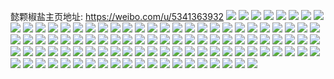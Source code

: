 懿颗椒盐主页地址: https://weibo.com/u/5341363932 
![](https://wx4.sinaimg.cn/mw2000/005PtOLaly1h8vj9rvfqej30zk0sejux.jpg) 
![](https://wx4.sinaimg.cn/mw2000/005PtOLaly1h8vjeke0ulj30u0140n7q.jpg) 
![](https://wx4.sinaimg.cn/mw2000/005PtOLaly1h8t6v1dcnxj30qq13uq7k.jpg) 
![](https://wx4.sinaimg.cn/mw2000/005PtOLaly1h8p0in2kdij30u0190nb8.jpg) 
![](https://wx4.sinaimg.cn/mw2000/005PtOLaly1h8p0ilzr2cj30n01dsal4.jpg) 
![](https://wx4.sinaimg.cn/mw2000/005PtOLaly1h8p0insctvj30u014046n.jpg) 
![](https://wx4.sinaimg.cn/mw2000/005PtOLaly1h8giadgksdj313u0tun5p.jpg) 
![](https://wx4.sinaimg.cn/mw2000/005PtOLaly1h7yqrzhecaj30n01dsk0o.jpg) 
![](https://wx4.sinaimg.cn/mw2000/005PtOLaly1h7xva37to3j30n01ds12z.jpg) 
![](https://wx4.sinaimg.cn/mw2000/005PtOLaly1h6puq4bcpzj30u014013g.jpg) 
![](https://wx4.sinaimg.cn/mw2000/005PtOLaly1h6puq1moitj30n01dstbt.jpg) 
![](https://wx4.sinaimg.cn/mw2000/005PtOLaly1h6puq3atclj30n01ds77n.jpg) 
![](https://wx4.sinaimg.cn/mw2000/005PtOLaly1h5c6ce46bfj30sa0kpae0.jpg) 
![](https://wx4.sinaimg.cn/mw2000/005PtOLaly1h59ufh1fz2j30n01ds0wl.jpg) 
![](https://wx4.sinaimg.cn/mw2000/005PtOLaly1h54ere9djlj30u0140gu9.jpg) 
![](https://wx4.sinaimg.cn/mw2000/005PtOLaly1h4zgexg4hfj30jo18idim.jpg) 
![](https://wx4.sinaimg.cn/mw2000/005PtOLaly1h4skh15ei0j30k00y8whc.jpg) 
![](https://wx4.sinaimg.cn/mw2000/005PtOLaly1h4skh32yinj30n01ds45n.jpg) 
![](https://wx4.sinaimg.cn/mw2000/005PtOLaly1h4ec036klnj30mv0mejtd.jpg) 
![](https://wx4.sinaimg.cn/mw2000/005PtOLaly1h3unh6lklrj30n01ds77s.jpg) 
![](https://wx4.sinaimg.cn/mw2000/005PtOLaly1h3r4x84dr4j31400u0gru.jpg) 
![](https://wx4.sinaimg.cn/mw2000/005PtOLaly1h3o0x6gixaj30mi0u0gsi.jpg) 
![](https://wx4.sinaimg.cn/mw2000/005PtOLaly1h3kq031dnuj30tz0miwle.jpg) 
![](https://wx4.sinaimg.cn/mw2000/005PtOLaly1h3kq1cko6qj32c03401ky.jpg) 
![](https://wx4.sinaimg.cn/mw2000/005PtOLaly1h3kq02jb9vj30tz0min65.jpg) 
![](https://wx4.sinaimg.cn/mw2000/005PtOLaly1h3axbvm6bjj30me06vwfk.jpg) 
![](https://wx4.sinaimg.cn/mw2000/005PtOLaly1h3axbvttp3j30mz0k3jvh.jpg) 
![](https://wx4.sinaimg.cn/mw2000/005PtOLaly1h3axbw4zsrj30mj0exacc.jpg) 
![](https://wx4.sinaimg.cn/mw2000/005PtOLaly1h3axbvfd4bj30ml0kr77u.jpg) 
![](https://wx4.sinaimg.cn/mw2000/005PtOLaly1h3axbwcisaj30mm0bstbg.jpg) 
![](https://wx4.sinaimg.cn/mw2000/005PtOLaly1h3a7j7lrl1j30w10rwto6.jpg) 
![](https://wx4.sinaimg.cn/mw2000/005PtOLaly1h3a7jam666j33402c0b2a.jpg) 
![](https://wx4.sinaimg.cn/mw2000/005PtOLaly1h3a7j6w27ij31150tmwrh.jpg) 
![](https://wx4.sinaimg.cn/mw2000/005PtOLaly1h3a7j7ymi5j30pb0l0tfb.jpg) 
![](https://wx4.sinaimg.cn/mw2000/005PtOLaly1h3a7n3ahghj30jr0jrai7.jpg) 
![](https://wx4.sinaimg.cn/mw2000/005PtOLaly1h3a7l39baxj30wj0mj48l.jpg) 
![](https://wx4.sinaimg.cn/mw2000/005PtOLaly1h3a7kg05c4j30th0lztgj.jpg) 
![](https://wx4.sinaimg.cn/mw2000/005PtOLaly1h3a7j86bdlj30b80b8taa.jpg) 
![](https://wx4.sinaimg.cn/mw2000/005PtOLaly1h3a7jj1fl4j32c0340hdu.jpg) 
![](https://wx4.sinaimg.cn/mw2000/005PtOLaly1h2zg7rc0nzj30tz0midkn.jpg) 
![](https://wx4.sinaimg.cn/mw2000/005PtOLaly1h2yrwz24mtj30n01dsn0g.jpg) 
![](https://wx4.sinaimg.cn/mw2000/005PtOLaly1h2og0f47kbj30u0140149.jpg) 
![](https://wx4.sinaimg.cn/mw2000/005PtOLaly1h2og0kdxtxj30u013ynbk.jpg) 
![](https://wx4.sinaimg.cn/mw2000/005PtOLaly1h2loql6y37j30n01dsada.jpg) 
![](https://wx4.sinaimg.cn/mw2000/005PtOLaly1h2fszjdoj4j30n00n0jtf.jpg) 
![](https://wx4.sinaimg.cn/mw2000/005PtOLaly1h2ftbqgbshj30mi0t676d.jpg) 
![](https://wx4.sinaimg.cn/mw2000/005PtOLaly1h291k6szldj30n01dsacp.jpg) 
![](https://wx4.sinaimg.cn/mw2000/005PtOLaly1h139pqd3q6j313u0sljyn.jpg) 
![](https://wx4.sinaimg.cn/mw2000/005PtOLaly1h139ppkd0cj30n01dsadk.jpg) 
![](https://wx4.sinaimg.cn/mw2000/005PtOLaly1h139ppyckpj313u0tudm6.jpg) 
![](https://wx4.sinaimg.cn/mw2000/005PtOLaly1gdgcs0hsu1j33402c0qv6.jpg) 
![](https://wx4.sinaimg.cn/mw2000/005PtOLaly1gdg1cy7681j32c0340kjl.jpg) 
![](https://wx4.sinaimg.cn/mw2000/005PtOLaly1gdfuumdxf7j32c0340hdt.jpg) 
![](https://wx4.sinaimg.cn/mw2000/005PtOLaly1gddpvozn4tj30jk18gn6z.jpg) 
![](https://wx4.sinaimg.cn/mw2000/005PtOLaly1gd6k99ihrkj31sc2ds1kx.jpg) 
![](https://wx4.sinaimg.cn/mw2000/005PtOLaly1gd5xx6z87qj33402c0kjl.jpg) 
![](https://wx4.sinaimg.cn/mw2000/005PtOLaly1gd5xx32y2mj32c0340hdt.jpg) 
![](https://wx4.sinaimg.cn/mw2000/005PtOLaly1gcuy4wqm4mj30n01ds1ht.jpg) 
![](https://wx4.sinaimg.cn/mw2000/005PtOLaly1gcub9nnh0uj30ok17n7ew.jpg) 
![](https://wx4.sinaimg.cn/mw2000/005PtOLaly1gct7dy3rioj32c0340qv6.jpg) 
![](https://wx4.sinaimg.cn/mw2000/005PtOLaly1gcrvxda7oij30n00fqdja.jpg) 
![](https://wx4.sinaimg.cn/mw2000/005PtOLaly1gcqqrxy2uzj30mm0w177g.jpg) 
![](https://wx4.sinaimg.cn/mw2000/005PtOLaly1gcql8rjsbpj30k00zk41p.jpg) 
![](https://wx4.sinaimg.cn/mw2000/005PtOLaly1gcpm5tli8mj31400u0113.jpg) 
![](https://wx4.sinaimg.cn/mw2000/005PtOLaly1gcfct3f8tqj30n01ds12n.jpg) 
![](https://wx4.sinaimg.cn/mw2000/005PtOLaly1gccmyyqdadj30mi0u0jxb.jpg) 
![](https://wx4.sinaimg.cn/mw2000/005PtOLaly1gcam7dsoplj30zk0k0amb.jpg) 
![](https://wx4.sinaimg.cn/mw2000/005PtOLaly1gc3nqa7zs0j31640nojz8.jpg) 
![](https://wx4.sinaimg.cn/mw2000/005PtOLaly1gc3nq8aqt7j30u0140b29.jpg) 
![](https://wx4.sinaimg.cn/mw2000/005PtOLaly1gb9w53wzb3j33402c01kz.jpg) 
![](https://wx4.sinaimg.cn/mw2000/005PtOLagy1gb3kq6wo1qj32ao2ao4qs.jpg) 
![](https://wx4.sinaimg.cn/mw2000/005PtOLagy1gb3kqi8ubhj32ao2aoqv6.jpg) 
![](https://wx4.sinaimg.cn/mw2000/005PtOLagy1gaya4ah49fj30k00zkaik.jpg) 
![](https://wx4.sinaimg.cn/mw2000/005PtOLagy1gaxzag35rqj32ao2aonpe.jpg) 
![](https://wx4.sinaimg.cn/mw2000/005PtOLaly1ga899e2dpfj30u00u0wvw.jpg) 
![](https://wx4.sinaimg.cn/mw2000/005PtOLaly1ga6sxy477xj30u01qcdss.jpg) 
![](https://wx4.sinaimg.cn/mw2000/005PtOLaly1ga6sxywf9sj30u01qcan5.jpg) 
![](https://wx4.sinaimg.cn/mw2000/005PtOLaly1ga6sxzl0vrj30u01qcwre.jpg) 
![](https://wx4.sinaimg.cn/mw2000/005PtOLaly1ga6o2fhjfrj30k00zk41h.jpg) 
![](https://wx4.sinaimg.cn/mw2000/005PtOLaly1g9w9xji5cej3140140b29.jpg) 
![](https://wx4.sinaimg.cn/mw2000/005PtOLaly1g9wa54pu40j31400u044n.jpg) 
![](https://wx4.sinaimg.cn/mw2000/005PtOLaly1g9w9xks4tvj30u01401gs.jpg) 
![](https://wx4.sinaimg.cn/mw2000/005PtOLaly1g9w9xpvstvj32ao2aoqv6.jpg) 
![](https://wx4.sinaimg.cn/mw2000/005PtOLaly1g9wa6bcmihj30hs0kpjsy.jpg) 
![](https://wx4.sinaimg.cn/mw2000/005PtOLaly1g9u5gpfdtjj30u012aamq.jpg) 
![](https://wx4.sinaimg.cn/mw2000/005PtOLaly1g9u5l9xkzcj30bt0wcmza.jpg) 
![](https://wx4.sinaimg.cn/mw2000/005PtOLaly1g9kqlmpl0pj32ao2aou0z.jpg) 
![](https://wx4.sinaimg.cn/mw2000/005PtOLaly1g9iczaa987j32ao2ao7wi.jpg) 
![](https://wx4.sinaimg.cn/mw2000/005PtOLaly1g9iczd8j6qj32ao2ao7wi.jpg) 
![](https://wx4.sinaimg.cn/mw2000/005PtOLaly1g9f7u9t12gj30go0ii779.jpg) 
![](https://wx4.sinaimg.cn/mw2000/005PtOLaly1g9adwclprlj31hc140jyb.jpg) 
![](https://wx4.sinaimg.cn/mw2000/005PtOLaly1g9adwd96buj31hc140n37.jpg) 
![](https://wx4.sinaimg.cn/mw2000/005PtOLaly1g9adwe3krwj31hc14043a.jpg) 
![](https://wx4.sinaimg.cn/mw2000/005PtOLaly1g9adwew57wj31hc140wjl.jpg) 
![](https://wx4.sinaimg.cn/mw2000/005PtOLaly1g9adwffpp1j31hc140wie.jpg) 
![](https://wx4.sinaimg.cn/mw2000/005PtOLaly1g9adwg1sokj31hc140n2s.jpg) 
![](https://wx4.sinaimg.cn/mw2000/005PtOLaly1g96zr8m5u3j30k00zk41s.jpg) 
![](https://wx4.sinaimg.cn/mw2000/005PtOLaly1g95zzae5igj30hs0c9t9o.jpg) 
![](https://wx4.sinaimg.cn/mw2000/005PtOLaly1g9459f7yisj30ff0wcq4m.jpg) 
![](https://wx4.sinaimg.cn/mw2000/005PtOLaly1g94581kh1mj30hs0bw0sx.jpg) 
![](https://wx4.sinaimg.cn/mw2000/005PtOLaly1g9458aqqs8j30hs0d53yy.jpg) 
![](https://wx4.sinaimg.cn/mw2000/005PtOLaly1g9269ljb0hj30f70wcmzv.jpg) 
![](https://wx4.sinaimg.cn/mw2000/005PtOLaly1g9269yl2djj30hs0klwh0.jpg) 
